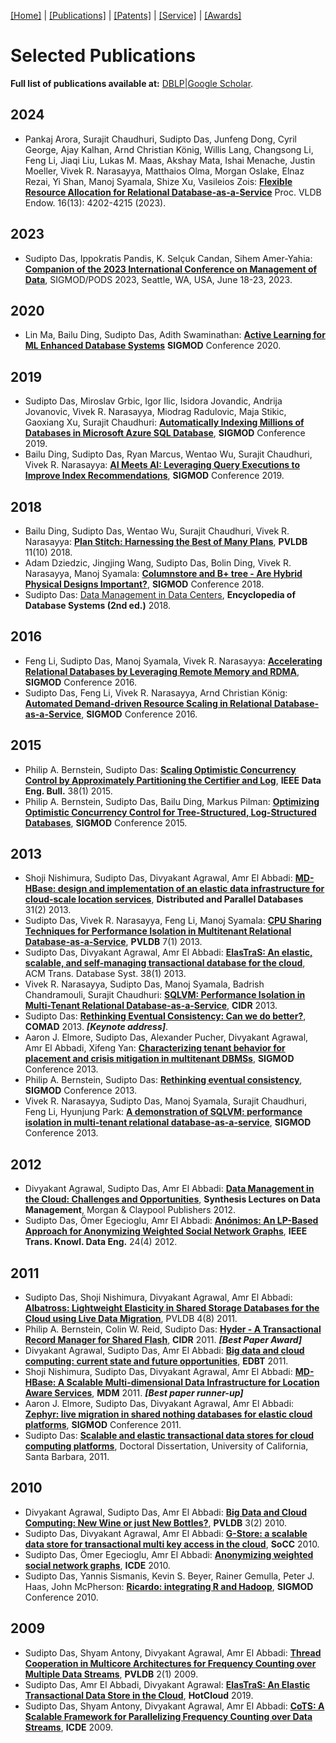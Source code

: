 [[Home]](index.html) | [[Publications]](publications.html) | [[Patents]](patents.html) | [[Service]](service.html) | [[Awards]](awards.html)

# Selected Publications

**Full list of publications available at:** 
[DBLP](https://dblp.uni-trier.de/pers/hd/d/Das:Sudipto)|[Google Scholar](https://scholar.google.com/citations?user=LKgo-jcAAAAJ&hl=en). 

## 2024
* Pankaj Arora, Surajit Chaudhuri, Sudipto Das, Junfeng Dong, Cyril George, Ajay Kalhan, Arnd Christian König, Willis Lang, Changsong Li, Feng Li, Jiaqi Liu, Lukas M. Maas, Akshay Mata, Ishai Menache, Justin Moeller, Vivek R. Narasayya, Matthaios Olma, Morgan Oslake, Elnaz Rezai, Yi Shan, Manoj Syamala, Shize Xu, Vasileios Zois: [**Flexible Resource Allocation for Relational Database-as-a-Service**](https://www.vldb.org/pvldb/vol16/p4202-narasayya.pdf) Proc. VLDB Endow. 16(13): 4202-4215 (2023).

## 2023
* Sudipto Das, Ippokratis Pandis, K. Selçuk Candan, Sihem Amer-Yahia: [**Companion of the 2023 International Conference on Management of Data**](https://doi.org/10.1145/3555041), SIGMOD/PODS 2023, Seattle, WA, USA, June 18-23, 2023.

## 2020

* Lin Ma, Bailu Ding, Sudipto Das, Adith Swaminathan: [**Active Learning for ML Enhanced Database Systems**](https://doi.org/10.1145/3318464.3389768) **SIGMOD** Conference 2020.

## 2019

* Sudipto Das, Miroslav Grbic, Igor Ilic, Isidora Jovandic, Andrija Jovanovic, Vivek R. Narasayya, Miodrag Radulovic, Maja Stikic, Gaoxiang Xu, Surajit Chaudhuri: [**Automatically Indexing Millions of Databases in Microsoft Azure SQL Database**](https://dl.acm.org/citation.cfm?id=3314035), **SIGMOD** Conference 2019.
* Bailu Ding, Sudipto Das, Ryan Marcus, Wentao Wu, Surajit Chaudhuri, Vivek R. Narasayya: [**AI Meets AI: Leveraging Query Executions to Improve Index Recommendations**](https://dl.acm.org/citation.cfm?doid=3299869.3324957), **SIGMOD** Conference 2019.

## 2018

* Bailu Ding, Sudipto Das, Wentao Wu, Surajit Chaudhuri, Vivek R. Narasayya: [**Plan Stitch: Harnessing the Best of Many Plans**](http://www.vldb.org/pvldb/vol11/p1123-ding.pdf), **PVLDB** 11(10) 2018.
* Adam Dziedzic, Jingjing Wang, Sudipto Das, Bolin Ding, Vivek R. Narasayya, Manoj Syamala: [**Columnstore and B+ tree - Are Hybrid Physical Designs Important?**](https://dl.acm.org/authorize?N667114), **SIGMOD** Conference 2018.
* Sudipto Das: [Data Management in Data Centers](https://link.springer.com/referenceworkentry/10.1007%2F978-1-4614-8265-9_80638), **Encyclopedia of Database Systems (2nd ed.)** 2018.

## 2016

* Feng Li, Sudipto Das, Manoj Syamala, Vivek R. Narasayya: [**Accelerating Relational Databases by Leveraging Remote Memory and RDMA**](https://dl.acm.org/authorize?N686411), **SIGMOD** Conference 2016.
* Sudipto Das, Feng Li, Vivek R. Narasayya, Arnd Christian König: [**Automated Demand-driven Resource Scaling in Relational Database-as-a-Service**](https://dl.acm.org/authorize?N686412), **SIGMOD** Conference 2016.

## 2015

* Philip A. Bernstein, Sudipto Das: [**Scaling Optimistic Concurrency Control by Approximately Partitioning the Certifier and Log**](http://sites.computer.org/debull/A15mar/p32.pdf), **IEEE Data Eng. Bull.** 38(1) 2015.
* Philip A. Bernstein, Sudipto Das, Bailu Ding, Markus Pilman: [**Optimizing Optimistic Concurrency Control for Tree-Structured, Log-Structured Databases**](https://dl.acm.org/authorize?N686413), **SIGMOD** Conference 2015.

## 2013

* Shoji Nishimura, Sudipto Das, Divyakant Agrawal, Amr El Abbadi: [**MD-HBase: design and implementation of an elastic data infrastructure for cloud-scale location services**](https://link.springer.com/article/10.1007%2Fs10619-012-7109-z), **Distributed and Parallel Databases** 31(2) 2013.
* Sudipto Das, Vivek R. Narasayya, Feng Li, Manoj Syamala: [**CPU Sharing Techniques for Performance Isolation in Multitenant Relational Database-as-a-Service**](http://www.vldb.org/pvldb/vol7/p37-das.pdf), **PVLDB** 7(1) 2013.
* Sudipto Das, Divyakant Agrawal, Amr El Abbadi: [**ElasTraS: An elastic, scalable, and self-managing transactional database for the cloud**](https://dl.acm.org/authorize?75631), ACM Trans. Database Syst. 38(1) 2013.
* Vivek R. Narasayya, Sudipto Das, Manoj Syamala, Badrish Chandramouli, Surajit Chaudhuri: [**SQLVM: Performance Isolation in Multi-Tenant Relational Database-as-a-Service**](http://cidrdb.org/cidr2013/Papers/CIDR13_Paper25.pdf), **CIDR** 2013.
* Sudipto Das: [**Rethinking Eventual Consistency: Can we do better?**](http://comad.in/comad2013/pdfs/keynote3.pdf), **COMAD** 2013. ***[Keynote address]***.
* Aaron J. Elmore, Sudipto Das, Alexander Pucher, Divyakant Agrawal, Amr El Abbadi, Xifeng Yan: [**Characterizing tenant behavior for placement and crisis mitigation in multitenant DBMSs**](https://dl.acm.org/authorize?75639), **SIGMOD** Conference 2013.
* Philip A. Bernstein, Sudipto Das: [**Rethinking eventual consistency**](https://dl.acm.org/authorize?75630), **SIGMOD** Conference 2013.
* Vivek R. Narasayya, Sudipto Das, Manoj Syamala, Surajit Chaudhuri, Feng Li, Hyunjung Park: [**A demonstration of SQLVM: performance isolation in multi-tenant relational database-as-a-service**](https://dl.acm.org/authorize?75638), **SIGMOD** Conference 2013.

## 2012

* Divyakant Agrawal, Sudipto Das, Amr El Abbadi: [**Data Management in the Cloud: Challenges and Opportunities**](https://www.morganclaypool.com/doi/abs/10.2200/S00456ED1V01Y201211DTM032),  **Synthesis Lectures on Data Management**, Morgan & Claypool Publishers 2012.
* Sudipto Das, Ömer Egecioglu, Amr El Abbadi: [**Anónimos: An LP-Based Approach for Anonymizing Weighted Social Network Graphs**](https://ieeexplore.ieee.org/document/5677528), **IEEE Trans. Knowl. Data Eng.** 24(4) 2012.

## 2011

* Sudipto Das, Shoji Nishimura, Divyakant Agrawal, Amr El Abbadi: [**Albatross: Lightweight Elasticity in Shared Storage Databases for the Cloud using Live Data Migration**](http://www.vldb.org/pvldb/vol4/p494-das.pdf), PVLDB 4(8) 2011.
* Philip A. Bernstein, Colin W. Reid, Sudipto Das: [**Hyder - A Transactional Record Manager for Shared Flash**](http://cidrdb.org/cidr2011/Papers/CIDR11_Paper2.pdf), **CIDR** 2011. ***[Best Paper Award]***
* Divyakant Agrawal, Sudipto Das, Amr El Abbadi: [**Big data and cloud computing: current state and future opportunities**](https://dl.acm.org/authorize?63479), **EDBT** 2011.
* Shoji Nishimura, Sudipto Das, Divyakant Agrawal, Amr El Abbadi: [**MD-HBase: A Scalable Multi-dimensional Data Infrastructure for Location Aware Services**](https://ieeexplore.ieee.org/document/6068416), **MDM** 2011. ***[Best paper runner-up]***
* Aaron J. Elmore, Sudipto Das, Divyakant Agrawal, Amr El Abbadi: [**Zephyr: live migration in shared nothing databases for elastic cloud platforms**](https://dl.acm.org/authorize?63478), **SIGMOD** Conference 2011.
* Sudipto Das: [**Scalable and elastic transactional data stores for cloud computing platforms**](https://dl.acm.org/citation.cfm?id=2521552), Doctoral Dissertation, University of California, Santa Barbara, 2011.

## 2010

* Divyakant Agrawal, Sudipto Das, Amr El Abbadi: [**Big Data and Cloud Computing: New Wine or just New Bottles?**](http://www.vldb.org/pvldb/vldb2010/pvldb_vol3/T02.pdf), **PVLDB** 3(2) 2010.
* Sudipto Das, Divyakant Agrawal, Amr El Abbadi: [**G-Store: a scalable data store for transactional multi key access in the cloud**](https://dl.acm.org/authorize?75632), **SoCC** 2010.
* Sudipto Das, Ömer Egecioglu, Amr El Abbadi: [**Anonymizing weighted social network graphs**](https://ieeexplore.ieee.org/document/5447915), **ICDE** 2010.
* Sudipto Das, Yannis Sismanis, Kevin S. Beyer, Rainer Gemulla, Peter J. Haas, John McPherson: [**Ricardo: integrating R and Hadoop**](https://dl.acm.org/authorize?75633), **SIGMOD** Conference 2010.

## 2009

* Sudipto Das, Shyam Antony, Divyakant Agrawal, Amr El Abbadi: [**Thread Cooperation in Multicore Architectures for Frequency Counting over Multiple Data Streams**](http://www.vldb.org/pvldb/2/vldb09-401.pdf), **PVLDB** 2(1) 2009.
* Sudipto Das, Amr El Abbadi, Divyakant Agrawal: [**ElasTraS: An Elastic Transactional Data Store in the Cloud**](https://www.usenix.org/conference/hotcloud-09/elastras-elastic-transactional-data-store-cloud), **HotCloud** 2019.
* Sudipto Das, Shyam Antony, Divyakant Agrawal, Amr El Abbadi: [**CoTS: A Scalable Framework for Parallelizing Frequency Counting over Data Streams**](https://ieeexplore.ieee.org/document/4812531), **ICDE** 2009.
